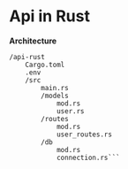 # Api in Rust

**Architecture**

````
/api-rust
    Cargo.toml
    .env
    /src
        main.rs
        /models
            mod.rs
            user.rs
        /routes
            mod.rs
            user_routes.rs
        /db
            mod.rs
            connection.rs```
````
